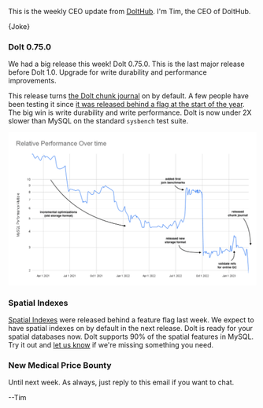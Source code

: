 This is the weekly CEO update from [DoltHub](https://www.dolthub.com/). I'm Tim, the CEO of DoltHub. 

{Joke}

### Dolt 0.75.0

We had a big release this week! Dolt 0.75.0. This is the last major release before Dolt 1.0. Upgrade for write durability and performance improvements.

This release turns [the Dolt chunk journal](https://www.dolthub.com/blog/2023-03-08-dolt-chunk-journal/) on by default. A few people have been testing it since [it was released behind a flag at the start of the year](https://www.dolthub.com/blog/2023-01-04-acid-transactions/). The big win is write durability and write performance. Dolt is now under 2X slower than MySQL on the standard `sysbench` test suite.

[![Dolt is Fast Now](../images/dolt-perf.png)](https://www.dolthub.com/blog/2023-03-08-dolt-chunk-journal/)

### Spatial Indexes

[Spatial Indexes](https://www.dolthub.com/blog/2023-03-03-spatial-indexes/) were released behind a feature flag last week. We expect to have spatial indexes on by default in the next release. Dolt is ready for your spatial databases now. Dolt supports 90% of the spatial features in MySQL. Try it out and [let us know](https://github.com/dolthub/dolt/issues) if we're missing something you need.

### New Medical Price Bounty



Until next week. As always, just reply to this email if you want to chat.

--Tim
